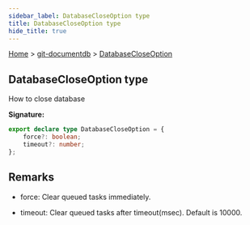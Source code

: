 ```yaml
---
sidebar_label: DatabaseCloseOption type
title: DatabaseCloseOption type
hide_title: true
---
```


[Home](./index.md) &gt; [git-documentdb](./git-documentdb.md) &gt; [DatabaseCloseOption](./git-documentdb.databasecloseoption.md)

## DatabaseCloseOption type

How to close database

<b>Signature:</b>

```typescript
export declare type DatabaseCloseOption = {
    force?: boolean;
    timeout?: number;
};
```

## Remarks

- force: Clear queued tasks immediately.

- timeout: Clear queued tasks after timeout(msec). Default is 10000.


